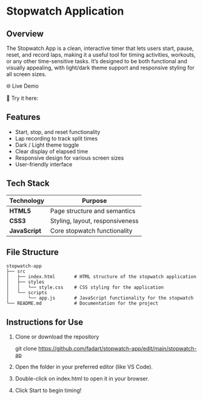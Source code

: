 # Stopwatch Application

## Overview
The Stopwatch App is a clean, interactive timer that lets users start, pause, reset, and record laps, making it a useful tool for timing activities, workouts, or any other time-sensitive tasks.
It’s designed to be both functional and visually appealing, with light/dark theme support and responsive styling for all screen sizes.

🌐 Live Demo

🚀 Try it here: 

## Features
- Start, stop, and reset functionality
- Lap recording to track split times
- Dark / Light theme toggle
- Clear display of elapsed time
- Responsive design for various screen sizes
- User-friendly interface

## Tech Stack

| Technology           | Purpose                         |
| -------------------- | ------------------------------- |
| **HTML5**            | Page structure and semantics    |
| **CSS3**             | Styling, layout, responsiveness |
| **JavaScript** | Core stopwatch functionality    |


## File Structure
```
stopwatch-app
├── src
│   ├── index.html       # HTML structure of the stopwatch application
│   ├── styles
│   │   └── style.css    # CSS styling for the application
│   └── scripts
│       └── app.js       # JavaScript functionality for the stopwatch
└── README.md            # Documentation for the project
```

## Instructions for Use
1. Clone or download the repository

   git clone https://github.com/fadart/stopwatch-app/edit/main/stopwatch-ap

2. Open the folder in your preferred editor (like VS Code).
3. Double-click on index.html to open it in your browser.
4. Click Start to begin timing!
